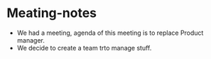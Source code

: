 # Meating-notes
- We had a meeting, agenda of this meeting is to replace Product manager.
- We decide to create a team trto manage stuff.
